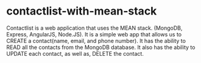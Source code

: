 # contactlist-with-mean-stack

Contactlist is a web application that uses the MEAN stack.  (MongoDB, Express, AngularJS, Node.JS).
It is a simple web app that allows us to CREATE a contact(name, email, and phone number).
It has the ability to READ all the contacts from the MongoDB database.
It also has the ability to UPDATE each contact, as well as, DELETE the contact.
